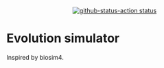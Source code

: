 <p align="center">
  <a href="https://github.com/Sibz/github-status-action"><img alt="github-status-action status" 
  src="https://github.com/iharhl/evolution-simulator/workflows/publish_test/badge.svg"></a>
</p>

# Evolution simulator

Inspired by biosim4.